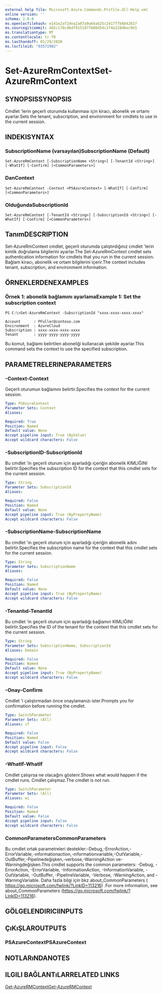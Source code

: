```yaml
---
external help file: Microsoft.Azure.Commands.Profile.dll-Help.xml
online version: ''
schema: 2.0.0
ms.openlocfilehash: e141e2af2dea2a07a9a64ab25c2417ffb6842837
ms.sourcegitcommit: 4d2c178cd6df9151877b08d54c1f4a228dbec9d1
ms.translationtype: MT
ms.contentlocale: tr-TR
ms.lasthandoff: 01/29/2020
ms.locfileid: "93571902"
---
```

# <span data-ttu-id="07616-101">Set-AzureRmContext</span><span class="sxs-lookup"><span data-stu-id="07616-101">Set-AzureRmContext</span></span>

## <span data-ttu-id="07616-102">SYNOPSIS</span><span class="sxs-lookup"><span data-stu-id="07616-102">SYNOPSIS</span></span>
<span data-ttu-id="07616-103">Cmdlet 'lerin geçerli oturumda kullanması için kiracı, abonelik ve ortamı ayarlar.</span><span class="sxs-lookup"><span data-stu-id="07616-103">Sets the tenant, subscription, and environment for cmdlets to use in the current session.</span></span>

## <span data-ttu-id="07616-104">INDEKI</span><span class="sxs-lookup"><span data-stu-id="07616-104">SYNTAX</span></span>

### <span data-ttu-id="07616-105">SubscriptionName (varsayılan)</span><span class="sxs-lookup"><span data-stu-id="07616-105">SubscriptionName (Default)</span></span>
```
Set-AzureRmContext [-SubscriptionName <String>] [-TenantId <String>] [-WhatIf] [-Confirm] [<CommonParameters>]
```

### <span data-ttu-id="07616-106">Dan</span><span class="sxs-lookup"><span data-stu-id="07616-106">Context</span></span>
```
Set-AzureRmContext -Context <PSAzureContext> [-WhatIf] [-Confirm] [<CommonParameters>]
```

### <span data-ttu-id="07616-107">Olduğunda</span><span class="sxs-lookup"><span data-stu-id="07616-107">SubscriptionId</span></span>
```
Set-AzureRmContext [-TenantId <String>] [-SubscriptionId <String>] [-WhatIf] [-Confirm] [<CommonParameters>]
```

## <span data-ttu-id="07616-108">Tanım</span><span class="sxs-lookup"><span data-stu-id="07616-108">DESCRIPTION</span></span>
<span data-ttu-id="07616-109">Set-AzureRmContext cmdlet, geçerli oturumda çalıştırdığınız cmdlet 'lerin kimlik doğrulama bilgilerini ayarlar.</span><span class="sxs-lookup"><span data-stu-id="07616-109">The Set-AzureRmContext cmdlet sets authentication information for cmdlets that you run in the current session.</span></span>
<span data-ttu-id="07616-110">Bağlam kiracı, abonelik ve ortam bilgilerini içerir.</span><span class="sxs-lookup"><span data-stu-id="07616-110">The context includes tenant, subscription, and environment information.</span></span>

## <span data-ttu-id="07616-111">ÖRNEKLERDEN</span><span class="sxs-lookup"><span data-stu-id="07616-111">EXAMPLES</span></span>

### <span data-ttu-id="07616-112">Örnek 1: abonelik bağlamını ayarlama</span><span class="sxs-lookup"><span data-stu-id="07616-112">Example 1: Set the subscription context</span></span>
```
PS C:\>Set-AzureRmContext -SubscriptionId "xxxx-xxxx-xxxx-xxxx"

Account      : PFuller@contoso.com
Environment  : AzureCloud
Subscription : xxxx-xxxx-xxxx-xxxx
Tenant       : yyyy-yyyy-yyyy-yyyy
```

<span data-ttu-id="07616-113">Bu komut, bağlamı belirtilen aboneliği kullanacak şekilde ayarlar.</span><span class="sxs-lookup"><span data-stu-id="07616-113">This command sets the context to use the specified subscription.</span></span>

## <span data-ttu-id="07616-114">PARAMETRELERINE</span><span class="sxs-lookup"><span data-stu-id="07616-114">PARAMETERS</span></span>

### <span data-ttu-id="07616-115">-Context</span><span class="sxs-lookup"><span data-stu-id="07616-115">-Context</span></span>
<span data-ttu-id="07616-116">Geçerli oturumun bağlamını belirtir.</span><span class="sxs-lookup"><span data-stu-id="07616-116">Specifies the context for the current session.</span></span>

```yaml
Type: PSAzureContext
Parameter Sets: Context
Aliases: 

Required: True
Position: Named
Default value: None
Accept pipeline input: True (ByValue)
Accept wildcard characters: False
```

### <span data-ttu-id="07616-117">-SubscriptionID</span><span class="sxs-lookup"><span data-stu-id="07616-117">-SubscriptionId</span></span>
<span data-ttu-id="07616-118">Bu cmdlet 'in geçerli oturum için ayarladığı içeriğin abonelik KIMLIĞINI belirtir.</span><span class="sxs-lookup"><span data-stu-id="07616-118">Specifies the subscription ID for the context that this cmdlet sets for the current session.</span></span>

```yaml
Type: String
Parameter Sets: SubscriptionId
Aliases: 

Required: False
Position: Named
Default value: None
Accept pipeline input: True (ByPropertyName)
Accept wildcard characters: False
```

### <span data-ttu-id="07616-119">-SubscriptionName</span><span class="sxs-lookup"><span data-stu-id="07616-119">-SubscriptionName</span></span>
<span data-ttu-id="07616-120">Bu cmdlet 'in geçerli oturum için ayarladığı içeriğin abonelik adını belirtir.</span><span class="sxs-lookup"><span data-stu-id="07616-120">Specifies the subscription name for the context that this cmdlet sets for the current session.</span></span>

```yaml
Type: String
Parameter Sets: SubscriptionName
Aliases: 

Required: False
Position: Named
Default value: None
Accept pipeline input: True (ByPropertyName)
Accept wildcard characters: False
```

### <span data-ttu-id="07616-121">-Tenantıd</span><span class="sxs-lookup"><span data-stu-id="07616-121">-TenantId</span></span>
<span data-ttu-id="07616-122">Bu cmdlet 'in geçerli oturum için ayarladığı bağlamın KIMLIĞINI belirtir.</span><span class="sxs-lookup"><span data-stu-id="07616-122">Specifies the ID of the tenant for the context that this cmdlet sets for the current session.</span></span>

```yaml
Type: String
Parameter Sets: SubscriptionName, SubscriptionId
Aliases: Domain

Required: False
Position: Named
Default value: None
Accept pipeline input: True (ByPropertyName)
Accept wildcard characters: False
```

### <span data-ttu-id="07616-123">-Onay</span><span class="sxs-lookup"><span data-stu-id="07616-123">-Confirm</span></span>
<span data-ttu-id="07616-124">Cmdlet 'i çalıştırmadan önce onaylamanızı ister.</span><span class="sxs-lookup"><span data-stu-id="07616-124">Prompts you for confirmation before running the cmdlet.</span></span>

```yaml
Type: SwitchParameter
Parameter Sets: (All)
Aliases: cf

Required: False
Position: Named
Default value: False
Accept pipeline input: False
Accept wildcard characters: False
```

### <span data-ttu-id="07616-125">-WhatIf</span><span class="sxs-lookup"><span data-stu-id="07616-125">-WhatIf</span></span>
<span data-ttu-id="07616-126">Cmdlet çalışırsa ne olacağını gösterir.</span><span class="sxs-lookup"><span data-stu-id="07616-126">Shows what would happen if the cmdlet runs.</span></span> <span data-ttu-id="07616-127">Cmdlet çalışmaz.</span><span class="sxs-lookup"><span data-stu-id="07616-127">The cmdlet is not run.</span></span>

```yaml
Type: SwitchParameter
Parameter Sets: (All)
Aliases: wi

Required: False
Position: Named
Default value: False
Accept pipeline input: False
Accept wildcard characters: False
```

### <span data-ttu-id="07616-128">CommonParameters</span><span class="sxs-lookup"><span data-stu-id="07616-128">CommonParameters</span></span>
<span data-ttu-id="07616-129">Bu cmdlet ortak parametreleri destekler:-Debug,-ErrorAction,-ErrorVariable,-ınformationaction,-ınformationvariable,-OutVariable,-OutBuffer,-Pipelinedeğişken,-verbose,-WarningAction ve-Warningdeğişken.</span><span class="sxs-lookup"><span data-stu-id="07616-129">This cmdlet supports the common parameters: -Debug, -ErrorAction, -ErrorVariable, -InformationAction, -InformationVariable, -OutVariable, -OutBuffer, -PipelineVariable, -Verbose, -WarningAction, and -WarningVariable.</span></span> <span data-ttu-id="07616-130">Daha fazla bilgi için bkz about_CommonParameters ( https://go.microsoft.com/fwlink/?LinkID=113216) .</span><span class="sxs-lookup"><span data-stu-id="07616-130">For more information, see about_CommonParameters (https://go.microsoft.com/fwlink/?LinkID=113216).</span></span>

## <span data-ttu-id="07616-131">GÖLGELENDIRICI</span><span class="sxs-lookup"><span data-stu-id="07616-131">INPUTS</span></span>

## <span data-ttu-id="07616-132">ÇıKıŞLAR</span><span class="sxs-lookup"><span data-stu-id="07616-132">OUTPUTS</span></span>

### <span data-ttu-id="07616-133">PSAzureContext</span><span class="sxs-lookup"><span data-stu-id="07616-133">PSAzureContext</span></span>

## <span data-ttu-id="07616-134">NOTLARıNDA</span><span class="sxs-lookup"><span data-stu-id="07616-134">NOTES</span></span>

## <span data-ttu-id="07616-135">ILGILI BAĞLANTıLAR</span><span class="sxs-lookup"><span data-stu-id="07616-135">RELATED LINKS</span></span>

[<span data-ttu-id="07616-136">Get-AzureRMContext</span><span class="sxs-lookup"><span data-stu-id="07616-136">Get-AzureRMContext</span></span>]()

